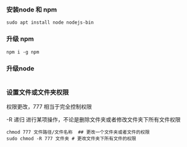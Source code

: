 ### 安装node 和 npm

```shell
sudo apt install node nodejs-bin
```

### 升级 npm

```shell
npm i -g npm
```

### 升级node

```shell

```

### 设置文件或文件夹权限

权限更改，777 相当于完全控制权限

-R 递归 进行某项操作，不论是删除文件夹或者修改文件夹下所有文件权限

```shell
chmod 777 文件路径/文件名称  ## 更改一个文件夹或者文件的权限
sudo chmod -R 777 文件夹 # 更改文件夹下所有文件的权限
```
